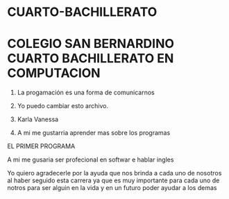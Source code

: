 # CUARTO-BACHILLERATO
# COLEGIO SAN BERNARDINO CUARTO BACHILLERATO EN COMPUTACION
1. La progamación es una forma de comunicarnos
2. Yo puedo cambiar esto archivo.
3. Karla Vanessa

4. A mi me gustarria aprender mas sobre los programas

EL PRIMER PROGRAMA

A mi me gusaria ser profecional en softwar e hablar ingles

Yo quiero agradecerle por la ayuda que nos brinda a cada uno de nosotros al haber seguido esta carrera ya que es muy importante para cada uno de notros para ser alguin en la vida y en un futuro poder ayudar a los demas
